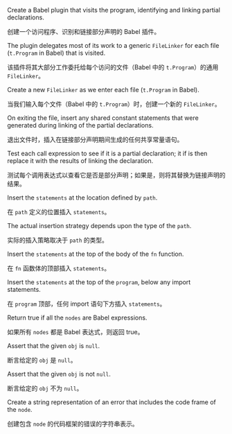 Create a Babel plugin that visits the program, identifying and linking partial declarations.

创建一个访问程序、识别和链接部分声明的 Babel 插件。

The plugin delegates most of its work to a generic `FileLinker` for each file \(`t.Program` in
Babel\) that is visited.

该插件将其大部分工作委托给每个访问的文件（Babel 中的 `t.Program`）的通用 `FileLinker`。

Create a new `FileLinker` as we enter each file \(`t.Program` in Babel\).

当我们输入每个文件（Babel 中的 `t.Program`）时，创建一个新的 `FileLinker`。

On exiting the file, insert any shared constant statements that were generated during
linking of the partial declarations.

退出文件时，插入在链接部分声明期间生成的任何共享常量语句。

Test each call expression to see if it is a partial declaration; it if is then replace it
with the results of linking the declaration.

测试每个调用表达式以查看它是否是部分声明；如果是，则将其替换为链接声明的结果。

Insert the `statements` at the location defined by `path`.

在 `path` 定义的位置插入 `statements`。

The actual insertion strategy depends upon the type of the `path`.

实际的插入策略取决于 `path` 的类型。

Insert the `statements` at the top of the body of the `fn` function.

在 `fn` 函数体的顶部插入 `statements`。

Insert the `statements` at the top of the `program`, below any import statements.

在 `program` 顶部，任何 import 语句下方插入 `statements`。

Return true if all the `nodes` are Babel expressions.

如果所有 `nodes` 都是 Babel 表达式，则返回 true。

Assert that the given `obj` is `null`.

断言给定的 `obj` 是 `null`。

Assert that the given `obj` is not `null`.

断言给定的 `obj` 不为 `null`。

Create a string representation of an error that includes the code frame of the `node`.

创建包含 `node` 的代码框架的错误的字符串表示。